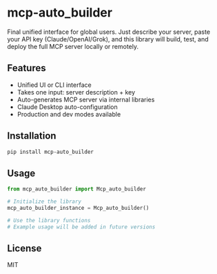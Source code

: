 # mcp-auto_builder

Final unified interface for global users. Just describe your server, paste your API key (Claude/OpenAI/Grok), and this library will build, test, and deploy the full MCP server locally or remotely.

## Features

- Unified UI or CLI interface
- Takes one input: server description + key
- Auto-generates MCP server via internal libraries
- Claude Desktop auto-configuration
- Production and dev modes available

## Installation

```bash
pip install mcp-auto_builder
```

## Usage

```python
from mcp_auto_builder import Mcp_auto_builder

# Initialize the library
mcp_auto_builder_instance = Mcp_auto_builder()

# Use the library functions
# Example usage will be added in future versions
```

## License

MIT
